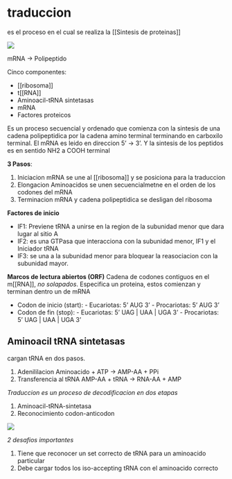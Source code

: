 # traduccion

es el proceso en el cual se realiza la [[Sintesis de proteinas]]

![](https://i.imgur.com/z4Db61H.png)

mRNA → Polipeptido

Cinco componentes:
- [[ribosoma]]
- t[[RNA]]
- Aminoacil-tRNA sintetasas
- mRNA
- Factores proteicos

Es un proceso secuencial y ordenado que comienza con la sintesis de una cadena polipeptidica por la cadena amino terminal terminando en carboxilo terminal.
El mRNA es leido en direccion 5’ → 3’.
Y la sintesis de los peptidos es en sentido NH2 a COOH terminal

**3 Pasos**:


1. Iniciacion
	mRNA se une al [[ribosoma]] y se posiciona para la traduccion
2. Elongacion
	Aminoacidos se unen secuencialmetne en el orden de los codones del mRNA
3. Terminacion
	mRNA y cadena polipeptidica se desligan del ribosoma

**Factores de inicio**
- IF1: Previene tRNA a unirse en la region de la subunidad menor que dara lugar al sitio A
- IF2: es una GTPasa que interacciona con la subunidad menor, IF1 y el Iniciador tRNA
- IF3: se una a la subunidad menor para bloquear la reasociacion con la subunidad mayor.


**Marcos de lectura abiertos (ORF)**
Cadena de codones contiguos en el m[[RNA]], *no solapados*.
Especifica un proteina, estos comienzan y terminan dentro un de mRNA

- Codon de inicio (start):
	  - Eucariotas: 5’ AUG 3’
	  - Procariotas: 5’ AUG 3’
- Codon de fin (stop):
	  - Eucariotas: 5’ UAG | UAA | UGA 3’
	  - Procariotas: 5’ UAG | UAA | UGA 3’

## Aminoacil tRNA sintetasas

cargan tRNA en dos pasos.
1. Adenililacion
	   Aminoacido + ATP → AMP-AA + PPi
1. Transferencia al tRNA
	   AMP-AA + tRNA → RNA-AA + AMP

*Traduccion es un proceso de decodificacion en dos etapas*

1. Aminoacil-tRNA-sintetasa
2. Reconocimiento codon-anticodon

![](https://i.imgur.com/QuJrQBD.png)


*2 desafios importantes*

1. Tiene que reconocer un set correcto de tRNA para un aminoacido particular
2. Debe cargar todos los iso-accepting tRNA con el aminoacido correcto
